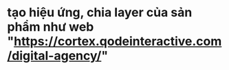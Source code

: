 # tạo hiệu ứng, chia layer của sản phẩm như web "https://cortex.qodeinteractive.com/digital-agency/"

